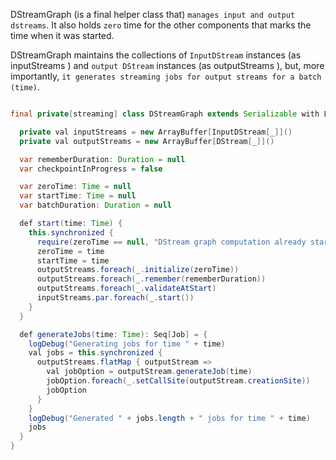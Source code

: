 DStreamGraph (is a final helper class that) `manages input and output dstreams`. It also
holds `zero` time for the other components that marks the time when it was started.

DStreamGraph maintains the collections of `InputDStream` instances (as inputStreams ) and
`output DStream` instances (as outputStreams ), but, more importantly, `it generates streaming
jobs for output streams for a batch (time)`.


```java

final private[streaming] class DStreamGraph extends Serializable with Logging {

  private val inputStreams = new ArrayBuffer[InputDStream[_]]()
  private val outputStreams = new ArrayBuffer[DStream[_]]()

  var rememberDuration: Duration = null
  var checkpointInProgress = false

  var zeroTime: Time = null
  var startTime: Time = null
  var batchDuration: Duration = null

  def start(time: Time) {
    this.synchronized {
      require(zeroTime == null, "DStream graph computation already started")
      zeroTime = time
      startTime = time
      outputStreams.foreach(_.initialize(zeroTime))
      outputStreams.foreach(_.remember(rememberDuration))
      outputStreams.foreach(_.validateAtStart)
      inputStreams.par.foreach(_.start())
    }
  }

  def generateJobs(time: Time): Seq[Job] = {
    logDebug("Generating jobs for time " + time)
    val jobs = this.synchronized {
      outputStreams.flatMap { outputStream =>
        val jobOption = outputStream.generateJob(time)
        jobOption.foreach(_.setCallSite(outputStream.creationSite))
        jobOption
      }
    }
    logDebug("Generated " + jobs.length + " jobs for time " + time)
    jobs
  }
}
```
